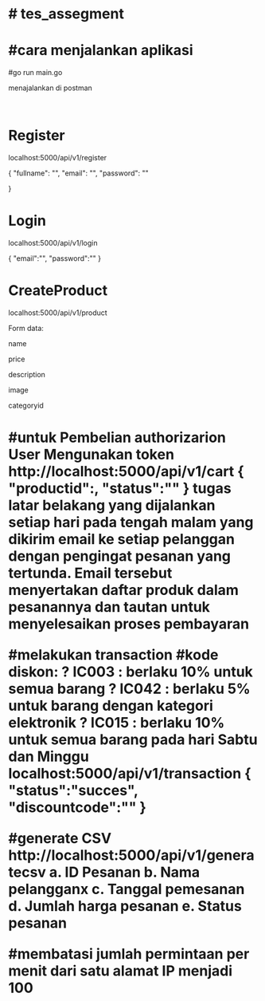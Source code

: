 <h1># tes_assegment</h1>
<h1>#cara menjalankan aplikasi</h1>
<p>#go run main.go</p>
<p>menajalankan di postman</p>
<br>
<h1>Register</h1>
<p>localhost:5000/api/v1/register</p>
<p>{
    "fullname": "",
    "email": "",
    "password": ""
    
}</p>
<h1>Login</h1>

<p>localhost:5000/api/v1/login</p>
<p>{
    "email":"",
    "password":""
}</p>
<h1>CreateProduct</h1>
<p>localhost:5000/api/v1/product</p>
<p>Form data:</p>
<p>name</p>
<p>price</p>
<p>description</p>
<p>image</p>
<p>categoryid</p>

<h1>#untuk Pembelian 
authorizarion User Mengunakan token
http://localhost:5000/api/v1/cart
{
    "productid":,
    "status":""
}
tugas latar belakang yang dijalankan setiap hari pada tengah malam yang dikirim email ke setiap pelanggan dengan pengingat pesanan yang tertunda. 
Email tersebut  menyertakan daftar produk dalam pesanannya dan tautan untuk menyelesaikan proses pembayaran

#melakukan transaction
#kode diskon:
? IC003 : berlaku 10% untuk semua barang 
? IC042 : berlaku 5% untuk barang dengan kategori elektronik 
? IC015 : berlaku 10% untuk semua barang pada hari Sabtu dan Minggu
localhost:5000/api/v1/transaction
{
    "status":"succes",
    "discountcode":""
}

#generate CSV 
http://localhost:5000/api/v1/generatecsv
a. ID Pesanan 
b. Nama pelangganx
c. Tanggal pemesanan 
d. Jumlah harga pesanan 
e. Status pesanan

#membatasi jumlah permintaan per menit dari satu alamat IP menjadi 100
